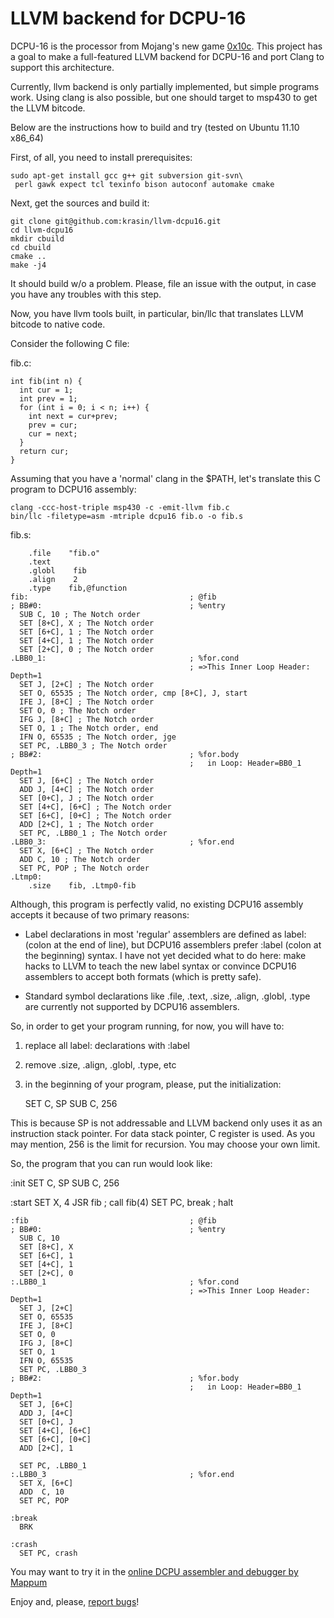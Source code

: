 # LLVM backend for DCPU-16 #

DCPU-16 is the processor from Mojang's new game [0x10c](http://0x10c.com/).
This project has a goal to make a full-featured LLVM backend for DCPU-16 and
port Clang to support this architecture.

Currently, llvm backend is only partially implemented, but simple programs work.
Using clang is also possible, but one should target to msp430 to get the LLVM bitcode.

Below are the instructions how to build and try (tested on Ubuntu 11.10 x86_64)

First, of all, you need to install prerequisites:

    sudo apt-get install gcc g++ git subversion git-svn\
     perl gawk expect tcl texinfo bison autoconf automake cmake

Next, get the sources and build it:

    git clone git@github.com:krasin/llvm-dcpu16.git
    cd llvm-dcpu16
    mkdir cbuild
    cd cbuild
    cmake ..
    make -j4

It should build w/o a problem. Please, file an issue with the output, in case you have any troubles with this step.

Now, you have llvm tools built, in particular, bin/llc that translates LLVM bitcode to native code.

Consider the following C file:

fib.c:

    int fib(int n) {
      int cur = 1;
      int prev = 1;
      for (int i = 0; i < n; i++) {
        int next = cur+prev;
        prev = cur;
        cur = next;
      }
      return cur;
    }


Assuming that you have a 'normal' clang in the $PATH, let's translate this C program to DCPU16 assembly:

    clang -ccc-host-triple msp430 -c -emit-llvm fib.c
    bin/llc -filetype=asm -mtriple dcpu16 fib.o -o fib.s

fib.s:

        .file    "fib.o"
        .text
        .globl    fib
        .align    2
        .type    fib,@function
    fib:                                    ; @fib
    ; BB#0:                                 ; %entry
      SUB C, 10 ; The Notch order
      SET [8+C], X ; The Notch order
      SET [6+C], 1 ; The Notch order
      SET [4+C], 1 ; The Notch order
      SET [2+C], 0 ; The Notch order
    .LBB0_1:                                ; %for.cond
                                            ; =>This Inner Loop Header: Depth=1
      SET J, [2+C] ; The Notch order
      SET O, 65535 ; The Notch order, cmp [8+C], J, start
      IFE J, [8+C] ; The Notch order
      SET O, 0 ; The Notch order
      IFG J, [8+C] ; The Notch order
      SET O, 1 ; The Notch order, end
      IFN O, 65535 ; The Notch order, jge
      SET PC, .LBB0_3 ; The Notch order
    ; BB#2:                                 ; %for.body
                                            ;   in Loop: Header=BB0_1 Depth=1
      SET J, [6+C] ; The Notch order
      ADD J, [4+C] ; The Notch order
      SET [0+C], J ; The Notch order
      SET [4+C], [6+C] ; The Notch order
      SET [6+C], [0+C] ; The Notch order
      ADD [2+C], 1 ; The Notch order
      SET PC, .LBB0_1 ; The Notch order
    .LBB0_3:                                ; %for.end
      SET X, [6+C] ; The Notch order
      ADD C, 10 ; The Notch order
      SET PC, POP ; The Notch order
    .Ltmp0:
        .size    fib, .Ltmp0-fib

Although, this program is perfectly valid, no existing DCPU16 assembly accepts it because of two primary reasons:

- Label declarations in most 'regular' assemblers are defined as label: (colon at the end of line),
  but DCPU16 assemblers prefer :label (colon at the beginning) syntax.
  I have not yet decided what to do here: make hacks to LLVM to teach the new label syntax or
  convince DCPU16 assemblers to accept both formats (which is pretty safe).

- Standard symbol declarations like .file, .text, .size, .align, .globl, .type are currently not supported by DCPU16 assemblers.

So, in order to get your program running, for now, you will have to:

1. replace all label: declarations with :label
2. remove .size, .align, .globl, .type, etc
3. in the beginning of your program, please, put the initialization:

     SET C, SP
     SUB C, 256

This is because SP is not addressable and LLVM backend only uses it as an instruction stack pointer.
For data stack pointer, C register is used.
As you may mention, 256 is the limit for recursion. You may choose your own limit.

So, the program that you can run would look like:

:init
      SET C, SP
      SUB C, 256
    
:start
      SET X, 4
      JSR fib         ; call fib(4)
      SET PC, break   ; halt
    
    :fib                                    ; @fib
    ; BB#0:                                 ; %entry
      SUB C, 10
      SET [8+C], X
      SET [6+C], 1
      SET [4+C], 1
      SET [2+C], 0
    :.LBB0_1                                ; %for.cond
                                            ; =>This Inner Loop Header: Depth=1
      SET J, [2+C]
      SET O, 65535
      IFE J, [8+C]
      SET O, 0
      IFG J, [8+C]
      SET O, 1
      IFN O, 65535
      SET PC, .LBB0_3
    ; BB#2:                                 ; %for.body
                                            ;   in Loop: Header=BB0_1 Depth=1
      SET J, [6+C]
      ADD J, [4+C]
      SET [0+C], J
      SET [4+C], [6+C]
      SET [6+C], [0+C]
      ADD [2+C], 1
    
      SET PC, .LBB0_1
    :.LBB0_3                                ; %for.end
      SET X, [6+C]
      ADD  C, 10
      SET PC, POP
    
    :break
      BRK
    
    :crash
      SET PC, crash

You may want to try it in the [online DCPU assembler and debugger by Mappum](http://mappum.github.com/DCPU-16/)

Enjoy and, please, [report bugs](https://github.com/krasin/llvm-dcpu16/issues)!
